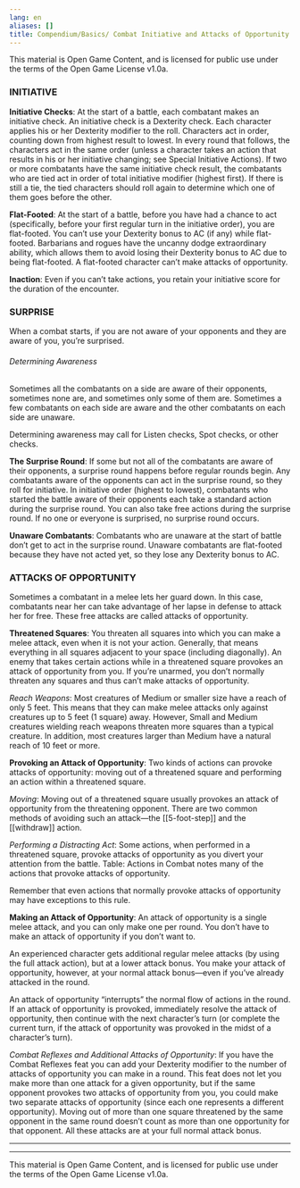 ```yaml
---
lang: en
aliases: []
title: Compendium/Basics/ Combat Initiative and Attacks of Opportunity
---
```


This material is Open Game Content, and is licensed for public use under the terms of the Open Game License v1.0a.


### INITIATIVE


**Initiative Checks**: At the start of a battle, each combatant makes an initiative check. An initiative check is a Dexterity check. Each character applies his or her Dexterity modifier to the roll. Characters act in order, counting down from highest result to lowest. In every round that follows, the characters act in the same order (unless a character takes an action that results in his or her initiative changing; see Special Initiative Actions). If two or more combatants have the same initiative check result, the combatants who are tied act in order of total initiative modifier (highest first). If there is still a tie, the tied characters should roll again to determine which one of them goes before the other.

**Flat-Footed**: At the start of a battle, before you have had a chance to act (specifically, before your first regular turn in the initiative order), you are flat-footed. You can’t use your Dexterity bonus to AC (if any) while flat-footed. Barbarians and rogues have the uncanny dodge extraordinary ability, which allows them to avoid losing their Dexterity bonus to AC due to being flat-footed. A flat-footed character can’t make attacks of opportunity.

**Inaction**: Even if you can’t take actions, you retain your initiative score for the duration of the encounter.

### SURPRISE

When a combat starts, if you are not aware of your opponents and they are aware of you, you’re surprised.

###### Determining Awareness

Sometimes all the combatants on a side are aware of their opponents, sometimes none are, and sometimes only some of them are. Sometimes a few combatants on each side are aware and the other combatants on each side are unaware.

Determining awareness may call for Listen checks, Spot checks, or other checks.

**The Surprise Round**: If some but not all of the combatants are aware of their opponents, a surprise round happens before regular rounds begin. Any combatants aware of the opponents can act in the surprise round, so they roll for initiative. In initiative order (highest to lowest), combatants who started the battle aware of their opponents each take a standard action during the surprise round. You can also take free actions during the surprise round. If no one or everyone is surprised, no surprise round occurs.

**Unaware Combatants**: Combatants who are unaware at the start of battle don’t get to act in the surprise round. Unaware combatants are flat-footed because they have not acted yet, so they lose any Dexterity bonus to AC.

### ATTACKS OF OPPORTUNITY

Sometimes a combatant in a melee lets her guard down. In this case, combatants near her can take advantage of her lapse in defense to attack her for free. These free attacks are called attacks of opportunity.

**Threatened Squares**: You threaten all squares into which you can make a melee attack, even when it is not your action. Generally, that means everything in all squares adjacent to your space (including diagonally). An enemy that takes certain actions while in a threatened square provokes an attack of opportunity from you. If you’re unarmed, you don’t normally threaten any squares and thus can’t make attacks of opportunity.

_Reach Weapons_: Most creatures of Medium or smaller size have a reach of only 5 feet. This means that they can make melee attacks only against creatures up to 5 feet (1 square) away. However, Small and Medium creatures wielding reach weapons threaten more squares than a typical creature. In addition, most creatures larger than Medium have a natural reach of 10 feet or more.

**Provoking an Attack of Opportunity**: Two kinds of actions can provoke attacks of opportunity: moving out of a threatened square and performing an action within a threatened square.

_Moving_: Moving out of a threatened square usually provokes an attack of opportunity from the threatening opponent. There are two common methods of avoiding such an attack—the [[5-foot-step]] and the [[withdraw]] action.

_Performing a Distracting Act_: Some actions, when performed in a threatened square, provoke attacks of opportunity as you divert your attention from the battle. Table: Actions in Combat notes many of the actions that provoke attacks of opportunity.

Remember that even actions that normally provoke attacks of opportunity may have exceptions to this rule.

**Making an Attack of Opportunity**: An attack of opportunity is a single melee attack, and you can only make one per round. You don’t have to make an attack of opportunity if you don’t want to.

An experienced character gets additional regular melee attacks (by using the full attack action), but at a lower attack bonus. You make your attack of opportunity, however, at your normal attack bonus—even if you’ve already attacked in the round.

An attack of opportunity “interrupts” the normal flow of actions in the round. If an attack of opportunity is provoked, immediately resolve the attack of opportunity, then continue with the next character’s turn (or complete the current turn, if the attack of opportunity was provoked in the midst of a character’s turn).

_Combat Reflexes and Additional Attacks of Opportunity_: If you have the Combat Reflexes feat you can add your Dexterity modifier to the number of attacks of opportunity you can make in a round. This feat does not let you make more than one attack for a given opportunity, but if the same opponent provokes two attacks of opportunity from you, you could make two separate attacks of opportunity (since each one represents a different opportunity). Moving out of more than one square threatened by the same opponent in the same round doesn’t count as more than one opportunity for that opponent. All these attacks are at your full normal attack bonus.

---

---

This material is Open Game Content, and is licensed for public use under
the terms of the Open Game License v1.0a.
